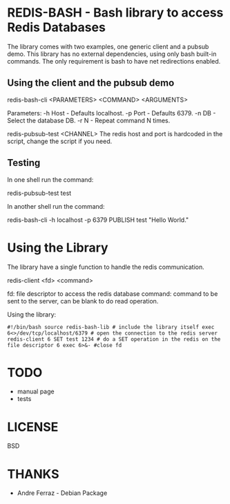 REDIS-BASH - Bash library to access Redis Databases
==========
The library comes with two examples, one generic client and a pubsub demo.
This library has no external dependencies, using only bash built-in commands.
The only requirement is bash to have net redirections enabled.

Using the client and the pubsub demo
----------------
redis-bash-cli \<PARAMETERS\> \<COMMAND\> \<ARGUMENTS\>

Parameters:
	-h Host - Defaults localhost.
	-p Port - Defaults 6379.
	-n DB - Select the database DB.
	-r N - Repeat command N times.
	

redis-pubsub-test \<CHANNEL\>
	The redis host and port is hardcoded in the script, change the script if you need.
	
Testing
-------
In one shell run the command:

redis-pubsub-test test

In another shell run the command:

redis-bash-cli -h localhost -p 6379 PUBLISH test "Hello World."
	
Using the Library
=================
The library have a single function to handle the redis communication.

redis-client \<fd\> \<command\>

fd: file descriptor to access the redis database
command: command to be sent to the server, can be blank to do read operation.

Using the library:

`#!/bin/bash
source redis-bash-lib # include the library itself
exec 6<>/dev/tcp/localhost/6379 # open the connection to the redis server
redis-client 6 SET test 1234 # do a SET operation in the redis on the file descriptor 6
exec 6>&- #close fd`


TODO
====
- manual page
- tests

LICENSE
=======
BSD

THANKS
======
- Andre Ferraz - Debian Package
